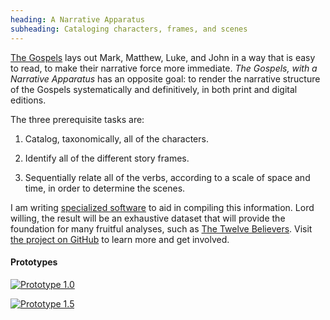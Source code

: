 ```yaml
---
heading: A Narrative Apparatus
subheading: Cataloging characters, frames, and scenes
---
```


[The Gospels](/the-gospels) lays out Mark, Matthew, Luke, and John in a way
that is easy to read, to make their narrative force more immediate. _The
Gospels, with a Narrative Apparatus_ has an opposite goal: to render the
narrative structure of the Gospels systematically and definitively, in both
print and digital editions.

The three prerequisite tasks are:

1. Catalog, taxonomically, all of the characters.

1. Identify all of the different story frames.

1. Sequentially relate all of the verbs, according to a scale of space and
   time, in order to determine the scenes.

I am writing [specialized software](/updates/2020/the-abstractinator/) to aid
in compiling this information. Lord willing, the result will be an exhaustive
dataset that will provide the foundation for many fruitful analyses, such as
[The Twelve Believers](/the-twelve-believers/).  Visit [the project on
GitHub](https://github.com/gospel-desk/a-narrative-apparatus) to learn more and
get involved.


#### Prototypes

[![Prototype 1.0](https://raw.githubusercontent.com/gospel-desk/a-narrative-apparatus/master/v1/prototype-1.png)](https://github.com/gospel-desk/a-narrative-apparatus/blob/master/v1/The%20Gospels,%20with%20a%20Narrative%20Apparatus.pdf)

[![Prototype 1.5](https://raw.githubusercontent.com/gospel-desk/a-narrative-apparatus/master/v1/prototype-1.5.png)](https://github.com/gospel-desk/a-narrative-apparatus/blob/master/v1/Data.pdf)
